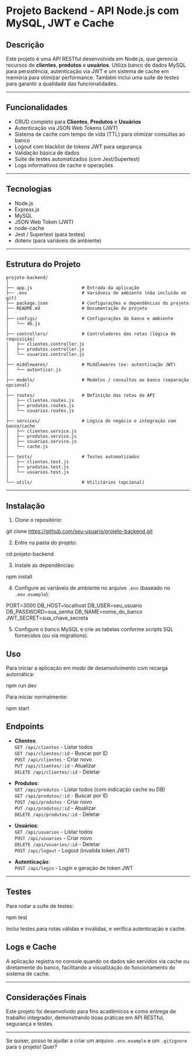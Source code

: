 # Projeto Backend - API Node.js com MySQL, JWT e Cache

## Descrição

Este projeto é uma API RESTful desenvolvida em Node.js, que gerencia recursos de **clientes**, **produtos** e **usuários**. Utiliza banco de dados MySQL para persistência, autenticação via JWT e um sistema de cache em memória para otimizar performance. Também inclui uma suíte de testes para garantir a qualidade das funcionalidades.

---

## Funcionalidades

- CRUD completo para **Clientes**, **Produtos** e **Usuários**
- Autenticação via JSON Web Tokens (JWT)
- Sistema de cache com tempo de vida (TTL) para otimizar consultas ao banco
- Logout com blacklist de tokens JWT para segurança
- Validação básica de dados
- Suíte de testes automatizados (com Jest/Supertest)
- Logs informativos de cache e operações

---

## Tecnologias

- Node.js
- Express.js
- MySQL
- JSON Web Token (JWT)
- node-cache
- Jest / Supertest (para testes)
- dotenv (para variáveis de ambiente)

---

## Estrutura do Projeto

```
projeto-backend/
│
├── app.js                   # Entrada da aplicação
├── .env                     # Variáveis de ambiente (não incluído no git)
├── package.json             # Configurações e dependências do projeto
├── README.md                # Documentação do projeto
│
├── configs/                 # Configurações do banco e ambiente
│   └── db.js
│
├── controllers/             # Controladores das rotas (lógica de requisição)
│   ├── clientes.controller.js
│   ├── produtos.controller.js
│   └── usuarios.controller.js
│
├── middlewares/             # Middlewares (ex: autenticação JWT)
│   └── autenticar.js
│
├── models/                  # Modelos / consultas ao banco (separação opcional)
│
├── routes/                  # Definição das rotas da API
│   ├── clientes.routes.js
│   ├── produtos.routes.js
│   └── usuarios.routes.js
│
├── services/                # Lógica de negócio e integração com banco/cache
│   ├── clientes.service.js
│   ├── produtos.service.js
│   ├── usuarios.service.js
│   └── cache.js
│
├── tests/                   # Testes automatizados
│   ├── clientes.test.js
│   ├── produtos.test.js
│   └── usuarios.test.js
│
└── utils/                   # Utilitários (opcional)
```

---

## Instalação

1. Clone o repositório:

git clone https://github.com/seu-usuario/projeto-backend.git

2. Entre na pasta do projeto:

cd projeto-backend

3. Instale as dependências:

npm install

4. Configure as variáveis de ambiente no arquivo `.env` (baseado no `.env.example`):

PORT=3000
DB_HOST=localhost
DB_USER=seu_usuario
DB_PASSWORD=sua_senha
DB_NAME=nome_do_banco
JWT_SECRET=sua_chave_secreta


5. Configure o banco MySQL e crie as tabelas conforme scripts SQL fornecidos (ou via migrations).


## Uso

Para iniciar a aplicação em modo de desenvolvimento com recarga automática:

npm run dev

Para iniciar normalmente:

npm start

## Endpoints

- **Clientes**:  
  `GET /api/clientes` - Listar todos  
  `GET /api/clientes/:id` - Buscar por ID  
  `POST /api/clientes` - Criar novo  
  `PUT /api/clientes/:id` - Atualizar  
  `DELETE /api/clientes/:id` - Deletar  

- **Produtos**:  
  `GET /api/produtos` - Listar todos (com indicação cache ou DB)  
  `GET /api/produtos/:id` - Buscar por ID  
  `POST /api/produtos` - Criar novo  
  `PUT /api/produtos/:id` - Atualizar  
  `DELETE /api/produtos/:id` - Deletar  

- **Usuários**:  
  `GET /api/usuarios` - Listar todos  
  `POST /api/usuarios` - Criar novo  
  `DELETE /api/usuarios/:id` - Deletar  
  `POST /api/logout` - Logout (invalida token JWT)  

- **Autenticação**:  
  `POST /api/login` - Login e geração de token JWT  

---

## Testes

Para rodar a suíte de testes:

npm test

Inclui testes para rotas válidas e inválidas, e verifica autenticação e cache.


## Logs e Cache

A aplicação registra no console quando os dados são servidos via cache ou diretamente do banco, facilitando a visualização do funcionamento do sistema de cache.

---

## Considerações Finais

Este projeto foi desenvolvido para fins acadêmicos e como entrega de trabalho integrador, demonstrando boas práticas em API RESTful, segurança e testes.

---

Se quiser, posso te ajudar a criar um arquivo `.env.example` e um `.gitignore` para o projeto! Quer?